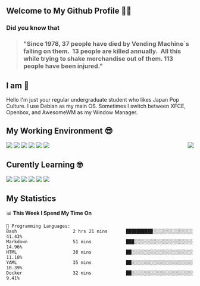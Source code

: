 ## Welcome to My Github Profile 👋😁

### Did you know that

<h3>
  <blockquote>
<!--START_SECTION:debris-->      
"Since 1978, 37 people have died by Vending Machine`s falling on them.  13 people are killed annually.  All this while trying to shake merchandise out of them. 113 people have been injured."
<!--END_SECTION:debris-->
  </blockquote>
</h3>

## I am 🤔

Hello I'm just your regular undergraduate student who likes Japan Pop Culture. I use Debian as my main OS. Sometimes I switch between XFCE, Openbox, and AwesomeWM as my Window Manager.

## My Working Environment 😎

<img src="https://webusstatic.yo-star.com/ark_us_web/assets/159229525944611258/d85060be4f7a4a4d1435b2812773ca30.png?x-oss-process=image/resize,w_170" align=right>

![](https://img.shields.io/badge/-Debian-informational?style=for-the-badge&logo=debian&logoColor=white&color=A81D33)
![](https://img.shields.io/badge/-ZSH-informational?style=for-the-badge&logo=gnu-bash&logoColor=white&color=C97E84)
![](https://img.shields.io/badge/-Neovim-informational?style=for-the-badge&logo=neovim&logoColor=white&color=57A143)
![](https://img.shields.io/badge/-Emacs-informational?style=for-the-badge&logo=gnu-emacs&logoColor=white&color=7F5AB6)
![](https://img.shields.io/badge/-XFCE-informational?style=for-the-badge&logo=xfce&logoColor=white&color=2284F2)
![](https://img.shields.io/badge/-AwesomeWM-informational?style=for-the-badge&logo=awesomewm&logoColor=white&color=535D6C)

## Curently Learning 🤓

[![](https://img.shields.io/badge/-Eleventy-informational?style=for-the-badge&logo=eleventy&logoColor=white&color=000000)](https://www.11ty.dev/)
[![](https://img.shields.io/badge/-Go-informational?style=for-the-badge&logo=go&logoColor=white&color=00ADD8)](https://golang.org/)
[![](https://img.shields.io/badge/-Gulp-informational?style=for-the-badge&logo=gulp&logoColor=white&color=CF4647)](https://gulpjs.com/)
[![](https://img.shields.io/badge/-Lua-informational?style=for-the-badge&logo=lua&logoColor=white&color=2C2D72)](http://www.lua.org/)
[![](https://img.shields.io/badge/-PostCSS-informational?style=for-the-badge&logo=postcss&logoColor=white&color=DD3A0A)](https://postcss.org/)
[![](https://img.shields.io/badge/-Tailwind-informational?style=for-the-badge&logo=tailwind-css&logoColor=white&color=38B2AC)](https://tailwindcss.com/)


## My Statistics
<!--START_SECTION:waka-->
📊 **This Week I Spend My Time On** 

```text
💬 Programming Languages: 
Bash                     2 hrs 21 mins       ██████████░░░░░░░░░░░░░░░   41.43% 
Markdown                 51 mins             ███░░░░░░░░░░░░░░░░░░░░░░   14.96% 
HTML                     38 mins             ██░░░░░░░░░░░░░░░░░░░░░░░   11.18% 
YAML                     35 mins             ██░░░░░░░░░░░░░░░░░░░░░░░   10.39% 
Docker                   32 mins             ██░░░░░░░░░░░░░░░░░░░░░░░   9.41%

```


<!--END_SECTION:waka-->
